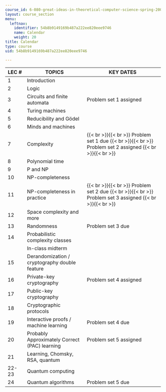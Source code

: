 ```yaml
---
course_id: 6-080-great-ideas-in-theoretical-computer-science-spring-2008
layout: course_section
menu:
  leftnav:
    identifier: 54b8b9149169b487a222ee820eee9746
    name: Calendar
    weight: 20
title: Calendar
type: course
uid: 54b8b9149169b487a222ee820eee9746

---
```


| LEC # | TOPICS | KEY DATES |
| --- | --- | --- |
| 1 | Introduction | &nbsp; |
| 2 | Logic | &nbsp; |
| 3 | Circuits and finite automata | Problem set 1 assigned |
| 4 | Turing machines | &nbsp; |
| 5 | Reducibility and Gödel | &nbsp; |
| 6 | Minds and machines | &nbsp; |
| 7 | Complexity |  {{< br >}}{{< br >}} Problem set 1 due {{< br >}}{{< br >}} Problem set 2 assigned {{< br >}}{{< br >}}  |
| 8 | Polynomial time | &nbsp; |
| 9 | P and NP | &nbsp; |
| 10 | NP-completeness | &nbsp; |
| 11 | NP-completeness in practice |  {{< br >}}{{< br >}} Problem set 2 due {{< br >}}{{< br >}} Problem set 3 assigned {{< br >}}{{< br >}}  |
| 12 | Space complexity and more | &nbsp; |
| 13 | Randomness | Problem set 3 due |
| 14 | Probabilistic complexity classes | &nbsp; |
| &nbsp; | In-class midterm | &nbsp; |
| 15 | Derandomization / cryptography double feature | &nbsp; |
| 16 | Private-key cryptography | Problem set 4 assigned |
| 17 | Public-key cryptography | &nbsp; |
| 18 | Cryptographic protocols | &nbsp; |
| 19 | Interactive proofs / machine learning | Problem set 4 due |
| 20 | Probably Approximately Correct (PAC) learning | Problem set 5 assigned |
| 21 | Learning, Chomsky, RSA, quantum | &nbsp; |
| 22-23 | Quantum computing | &nbsp; |
| 24 | Quantum algorithms | Problem set 5 due